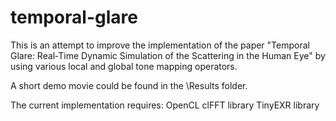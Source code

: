 # temporal-glare
This is an attempt to improve the implementation of the paper "Temporal Glare: Real‐Time Dynamic Simulation of the Scattering in the Human Eye" by using various local and global tone mapping operators. 

A short demo movie could be found in the \Results folder. 

The current implementation requires:
OpenCL
clFFT library
TinyEXR library


